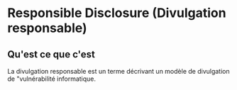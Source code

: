 # Responsible Disclosure (Divulgation responsable)

## Qu'est ce que c'est

La divulgation responsable est un terme décrivant un modèle de divulgation de "vulnérabilité informatique. 
